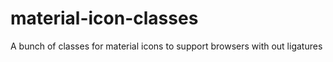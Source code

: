 # material-icon-classes
A bunch of classes for material icons to support browsers with out ligatures 
